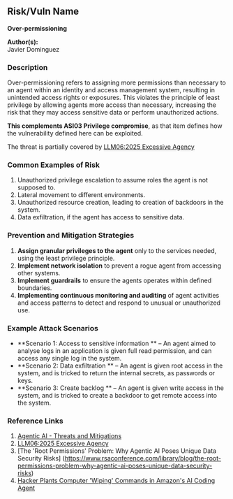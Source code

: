 ## Risk/Vuln Name  
**Over-permissioning**

**Author(s):**  
Javier Dominguez

### Description  
Over-permissioning refers to assigning more permissions than necessary to an agent within an identity and access management system, resulting in unintended access rights or exposures. This violates the principle of least privilege by allowing agents more access than necessary, increasing the risk that they may access sensitive data or perform unauthorized actions.

**This complements ASI03 Privilege compromise**, as that item defines how the vulnerability defined here can be exploited.

The threat is partially covered by [LLM06:2025 Excessive Agency](https://genai.owasp.org/llmrisk/llm062025-excessive-agency/)



### Common Examples of Risk  
1. Unauthorized privilege escalation to assume roles the agent is not supposed to.
2. Lateral movement to different environments.
3. Unauthorized resource creation, leading to creation of backdoors in the system.
4. Data exfiltration, if the agent has access to sensitive data.

### Prevention and Mitigation Strategies  
1. **Assign granular privileges to the agent** only to the services needed, using the least privilege principle.  
2. **Implement network isolation** to prevent a rogue agent from accessing other systems.
3. **Implement guardrails** to ensure the agents operates within defined boundaries.
4. **Implementing continuous monitoring and auditing** of agent activities and access patterns to detect and respond to unusual or unauthorized use.


### Example Attack Scenarios  

- **Scenario 1: Access to sensitive information ** – An agent aimed to analyse logs in an application is given full read permission, and can access any single log in the system.
- **Scenario 2: Data exfiltration ** – An agent is given root access in the system, and is tricked to return the internal secrets, as passwords or keys.
- **Scenario 3: Create backlog ** – An agent is given write access in the system, and is tricked to create a backdoor to get remote access into the system.



### Reference Links  
1. [Agentic AI - Threats and Mitigations](https://genai.owasp.org/resource/agentic-ai-threats-and-mitigations/)
2. [LLM06:2025 Excessive Agency](https://genai.owasp.org/llm-top-10/LLM06-excessive-agency)
3. [The 'Root Permissions' Problem: Why Agentic AI Poses Unique Data Security Risks] (https://www.rsaconference.com/library/blog/the-root-permissions-problem-why-agentic-ai-poses-unique-data-security-risks)
4. [Hacker Plants Computer 'Wiping' Commands in Amazon's AI Coding Agent](https://www.404media.co/hacker-plants-computer-wiping-commands-in-amazons-ai-coding-agent/)

